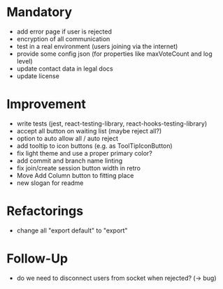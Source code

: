 # Mandatory

- add error page if user is rejected
- encryption of all communication
- test in a real environment (users joining via the internet)
- provide some config json (for properties like maxVoteCount and log level)
- update contact data in legal docs
- update license

# Improvement

- write tests (jest, react-testing-library, react-hooks-testing-library)
- accept all button on waiting list (maybe reject all?)
- option to auto allow all / auto reject
- add tooltip to icon buttons (e.g. as ToolTipIconButton)
- fix light theme and use a proper primary color?
- add commit and branch name linting
- fix join/create session button width in retro
- Move Add Column button to fitting place
- new slogan for readme

# Refactorings

- change all "export default" to "export"

# Follow-Up

- do we need to disconnect users from socket when rejected? (-> bug)
